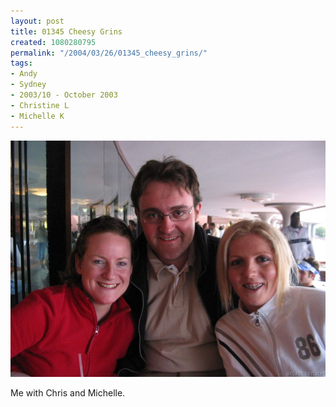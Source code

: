 ```yaml
---
layout: post
title: 01345 Cheesy Grins
created: 1080280795
permalink: "/2004/03/26/01345_cheesy_grins/"
tags:
- Andy
- Sydney
- 2003/10 - October 2003
- Christine L
- Michelle K
---
```


<img src="/image/images/img_1345-361.jpg"/>

Me with Chris and Michelle.
